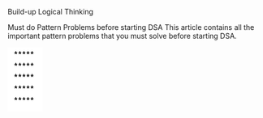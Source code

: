Build-up Logical Thinking

Must do Pattern Problems before starting DSA This article contains all the important pattern problems that you must solve before starting DSA.

![Pattern-1: Rectangular Star Pattern](P1.png)